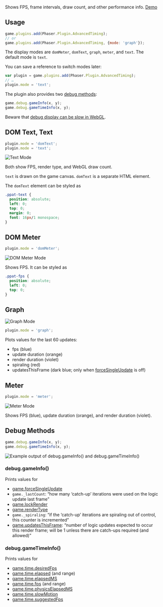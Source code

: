 Shows FPS, frame intervals, draw count, and other performance info. [Demo](https://samme.github.io/phaser-plugin-advanced-timing/)

Usage
-----

```javascript
game.plugins.add(Phaser.Plugin.AdvancedTiming);
// or
game.plugins.add(Phaser.Plugin.AdvancedTiming, {mode: 'graph'});
```

The display modes are `domMeter`, `domText`, `graph`, `meter`, and `text`. The default mode is `text`.

You can save a reference to switch modes later:

```javascript
var plugin = game.plugins.add(Phaser.Plugin.AdvancedTiming);
// …
plugin.mode = 'text';
```

The plugin also provides two [debug methods](#debug-methods):

```javascript
game.debug.gameInfo(x, y);
game.debug.gameTimeInfo(x, y);
```

Beware that [debug display can be slow in WebGL](https://phaser.io/docs/2.6.2/Phaser.Utils.Debug.html).

DOM Text, Text
--------------

```javascript
plugin.mode = 'domText';
plugin.mode = 'text';
```

![Text Mode](https://samme.github.io/phaser-plugin-advanced-timing/screenshots/text.png)

Both show FPS, render type, and WebGL draw count.

`text` is drawn on the game canvas. `domText` is a separate HTML element.

The `domText` element can be styled as

```css
.ppat-text {
  position: absolute;
  left: 0;
  top: 0;
  margin: 0;
  font: 16px/1 monospace;
}
```

DOM Meter
---------

```javascript
plugin.mode = 'domMeter';
```

![DOM Meter Mode](https://samme.github.io/phaser-plugin-advanced-timing/screenshots/domMeter.png)

Shows FPS. It can be styled as

```css
.ppat-fps {
  position: absolute;
  left: 0;
  top: 0;
}
```

Graph
-----

![Graph Mode](https://samme.github.io/phaser-plugin-advanced-timing/screenshots/graph.png)

```javascript
plugin.mode = 'graph';
```

Plots values for the last 60 updates:

  - fps              (blue)
  - update duration  (orange)
  - render duration  (violet)
  - spiraling        (red)
  - updatesThisFrame (dark blue; only when [forceSingleUpdate][1] is off)

Meter
-----

```javascript
plugin.mode = 'meter';
```

![Meter Mode](https://samme.github.io/phaser-plugin-advanced-timing/screenshots/meter.png)

Shows FPS (blue), update duration (orange), and render duration (violet).

Debug Methods
-------------

```javascript
game.debug.gameInfo(x, y);
game.debug.gameTimeInfo(x, y);
```

![Example output of debug.gameInfo() and debug.gameTimeInfo()](https://samme.github.io/phaser-plugin-advanced-timing/screenshots/debug.png)

### debug.gameInfo()

Prints values for

- [game.forceSingleUpdate][1]
- `game._lastCount`: “how many ‘catch-up’ iterations were used on the logic update last frame”
- [game.lockRender](http://phaser.io/docs/2.6.2/Phaser.Game.html#lockRender)
- [game.renderType](http://phaser.io/docs/2.6.2/Phaser.Game.html#renderType)
- `game._spiraling`: “if the ‘catch-up’ iterations are spiraling out of control, this counter is incremented”
- [game.updatesThisFrame](http://phaser.io/docs/2.6.2/Phaser.Game.html#updatesThisFrame): “number of logic updates expected to occur this render frame; will be 1 unless there are catch-ups required (and allowed)”

### debug.gameTimeInfo()

Prints values for

- [game.time.desiredFps](http://phaser.io/docs/2.6.2/Phaser.Time.html#desiredFps)
- [game.time.elapsed](http://phaser.io/docs/2.6.2/Phaser.Time.html#elapsed) (and range)
- [game.time.elapsedMS](http://phaser.io/docs/2.6.2/Phaser.Time.html#elapsedMS)
- [game.time.fps](http://phaser.io/docs/2.6.2/Phaser.Time.html#fps) (and range)
- [game.time.physicsElapsedMS](http://phaser.io/docs/2.6.2/Phaser.Time.html#physicsElapsedMS)
- [game.time.slowMotion](http://phaser.io/docs/2.6.2/Phaser.Time.html#slowMotion)
- [game.time.suggestedFps](http://phaser.io/docs/2.6.2/Phaser.Time.html#suggestedFps)

[1]: http://phaser.io/docs/2.6.2/Phaser.Game.html#forceSingleUpdate

